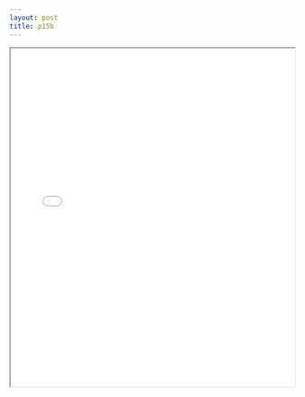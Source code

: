 ```yaml
---
layout: post
title: p15b
---
```


<div class="pdf-container">
<iframe src="/ea/assets/pdfs/hock/p15b.pdf" height="600" width="100%" allowFullScreen="true"></iframe>
</div>

